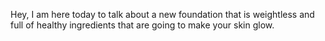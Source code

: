 Hey, I am here today to talk about a new foundation that is weightless and full of healthy ingredients that are going to make your skin glow.
